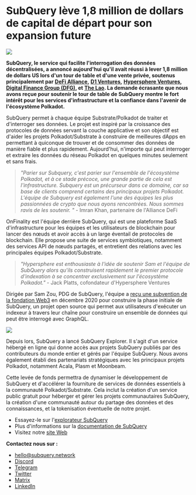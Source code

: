 # SubQuery lève 1,8 million de dollars de capital de départ pour son expansion future

![](https://miro.medium.com/max/1400/0*CrM8-LKRt3slWAsN)

**SubQuery, le service qui facilite l'interrogation des données décentralisées, a annoncé aujourd'hui qu'il avait réussi à lever 1,8 million de dollars US lors d'un tour de table et d'une vente privée, soutenus principalement par** [**DeFi Alliance**](https://defialliance.co/)**,** [**D1 Ventures**](https://d1.ventures/)**,** [**Hypersphere Ventures**](https://hypersphere.ventures/)**,** [**Digital Finance Group (DFG)**](https://www.dfg.group/)**, et** [**The Lao**](https://www.thelao.io/)**. La demande écrasante que nous avons reçue pour soutenir le tour de table de SubQuery montre le fort intérêt pour les services d'infrastructure et la confiance dans l'avenir de l'écosystème Polkadot.**

SubQuery permet à chaque équipe Substrate/Polkadot de traiter et d'interroger ses données. Le projet est inspiré par la croissance des protocoles de données servant la couche applicative et son objectif est d'aider les projets Polkadot/Substrate à construire de meilleures dApps en permettant à quiconque de trouver et de consommer des données de manière fiable et plus rapidement. Aujourd'hui, n'importe qui peut interroger et extraire les données du réseau Polkadot en quelques minutes seulement et sans frais.

> _"Parier sur Subquery, c'est parier sur l'ensemble de l'écosystème Polkadot, et à ce stade précoce, une grande partie de cela est l'infrastructure. Subquery est un précurseur dans ce domaine, car sa base de clients comprend certains des principaux projets Polkadot. L'équipe de Subquery est également l'une des équipes les plus passionnées de crypto que nous ayons rencontrées. Nous sommes ravis de les soutenir. "_ - Imran Khan, partenaire de l'Alliance DeFi

OnFinality est l'équipe derrière SubQuery, qui est une plateforme SaaS d'infrastructure pour les équipes et les utilisateurs de blockchain pour lancer des nœuds et avoir accès à un large éventail de protocoles de blockchain. Elle propose une suite de services symbiotiques, notamment des services API de nœuds partagés, et entretient des relations avec les principales équipes Polkadot/Substrate.

> _"Hypersphere est enthousiaste à l'idée de soutenir Sam et l'équipe de SubQuery alors qu'ils construisent rapidement le premier protocole d'indexation à se concentrer exclusivement sur l'écosystème Polkadot."_ - Jack Platts, cofondateur d'Hypersphere Ventures

Dirigée par Sam Zou, PDG de SubQuery, l'équipe a [reçu une subvention de la fondation Web3](https://subquery.medium.com/subquery-delivers-its-open-source-sdk-following-a-web3-foundation-grant-20da26ae87f) en décembre 2020 pour construire la phase initiale de SubQuery, un projet open source qui permet aux utilisateurs d'exécuter un indexeur à travers leur chaîne pour construire un ensemble de données qui peut être interrogé avec GraphQL.

![](https://miro.medium.com/max/1000/0*kjspGYRr_BtMk015)

Depuis lors, SubQuery a lancé SubQuery Explorer. Il s'agit d'un service hébergé en ligne qui donne accès aux projets SubQuery publiés par des contributeurs du monde entier et gérés par l'équipe SubQuery. Nous avons également établi des partenariats stratégiques avec les principaux projets Polkadot, notamment Acala, Plasm et Moonbeam.

Cette levée de fonds permettra de dynamiser le développement de SubQuery et d'accélérer la fourniture de services de données essentiels à la communauté Polkadot/Substrate. Cela inclut la création d'un service public gratuit pour héberger et gérer les projets communautaires SubQuery, la création d'une communauté autour du partage des données et des connaissances, et la tokenisation éventuelle de notre projet.

-   Essayez-le sur l'[explorateur SubQuery](https://explorer.subquery.network/)
-   Plus d'informations sur la [documentation de SubQuery](https://doc.subquery.network/)
-   Visitez notre [site Web](https://subquery.network/)

**Contactez nous sur :**

-   [hello@subquery.network](mailto:hello@subquery.network)
-   [Discord](https://discord.com/invite/78zg8aBSMG)
-   [Telegram](https://t.me/subquerynetwork)
-   [Twitter](https://twitter.com/subquerynetwork)
-   [Matrix](https://matrix.to/#/#subquery:matrix.org)
-   [LinkedIn](https://www.linkedin.com/company/subquery)